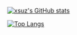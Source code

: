 [![xsuz's GitHub stats](https://github-readme-stats.vercel.app/api?username=xsuz&theme=tokyonight&show_icons=true)](https://github.com/anuraghazra/github-readme-stats)

[![Top Langs](https://github-readme-stats.vercel.app/api/top-langs/?username=xsuz&theme=tokyonight&show_icons=true)](https://github.com/anuraghazra/github-readme-stats)

